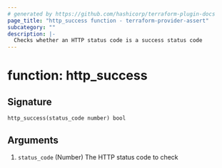 ```yaml
---
# generated by https://github.com/hashicorp/terraform-plugin-docs
page_title: "http_success function - terraform-provider-assert"
subcategory: ""
description: |-
  Checks whether an HTTP status code is a success status code
---
```


# function: http_success





## Signature

<!-- signature generated by tfplugindocs -->
```text
http_success(status_code number) bool
```

## Arguments

<!-- arguments generated by tfplugindocs -->
1. `status_code` (Number) The HTTP status code to check

